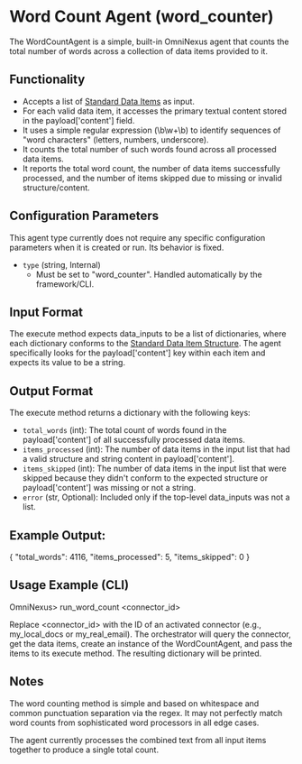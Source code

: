 # Word Count Agent (word_counter)

The WordCountAgent is a simple, built-in OmniNexus agent that counts the total number of words across a collection of data items provided to it.

## Functionality

*   Accepts a list of [Standard Data Items](../../protocol/data_item_structure.md) as input.
*   For each valid data item, it accesses the primary textual content stored in the payload['content'] field.
*   It uses a simple regular expression (\b\w+\b) to identify sequences of "word characters" (letters, numbers, underscore).
*   It counts the total number of such words found across all processed data items.
*   It reports the total word count, the number of data items successfully processed, and the number of items skipped due to missing or invalid structure/content.

## Configuration Parameters

This agent type currently does not require any specific configuration parameters when it is created or run. Its behavior is fixed.

*   `type` (string, Internal)
    *   Must be set to "word_counter". Handled automatically by the framework/CLI.

## Input Format

The execute method expects data_inputs to be a list of dictionaries, where each dictionary conforms to the [Standard Data Item Structure](../../protocol/data_item_structure.md). The agent specifically looks for the payload['content'] key within each item and expects its value to be a string.

## Output Format

The execute method returns a dictionary with the following keys:

*   `total_words` (int): The total count of words found in the payload['content'] of all successfully processed data items.
*   `items_processed` (int): The number of data items in the input list that had a valid structure and string content in payload['content'].
*   `items_skipped` (int): The number of data items in the input list that were skipped because they didn't conform to the expected structure or payload['content'] was missing or not a string.
*   `error` (str, Optional): Included only if the top-level data_inputs was not a list.

## Example Output:

{
  "total_words": 4116,
  "items_processed": 5,
  "items_skipped": 0
}

## Usage Example (CLI)
OmniNexus> run_word_count <connector_id>


Replace <connector_id> with the ID of an activated connector (e.g., my_local_docs or my_real_email). The orchestrator will query the connector, get the data items, create an instance of the WordCountAgent, and pass the items to its execute method. The resulting dictionary will be printed.

## Notes

The word counting method is simple and based on whitespace and common punctuation separation via the regex. It may not perfectly match word counts from sophisticated word processors in all edge cases.

The agent currently processes the combined text from all input items together to produce a single total count.
